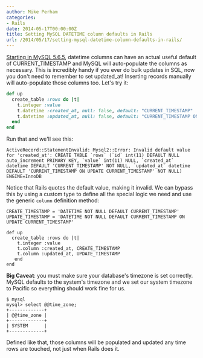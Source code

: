```yaml
---
author: Mike Perham
categories:
- Rails
date: 2014-05-17T00:00:00Z
title: Setting MySQL DATETIME column defaults in Rails
url: /2014/05/17/setting-mysql-datetime-column-defaults-in-rails/
---
```


[Starting in MySQL 5.6.5][1], datetime columns can have an actual useful default of CURRENT\_TIMESTAMP and MySQL will auto-populate the columns as necessary. This is incredibly handy if you ever do bulk updates in SQL, now you don't need to remember to set updated\_at! Inserting records manually will auto-populate those columns too. Let's try it:

```ruby
def up
  create_table :rows do |t|
    t.integer :value
    t.datetime :created_at, null: false, default: "CURRENT_TIMESTAMP"
    t.datetime :updated_at, null: false, default: "CURRENT_TIMESTAMP ON UPDATE CURRENT_TIMESTAMP"
  end
end
```

Run that and we'll see this:

```
ActiveRecord::StatementInvalid: Mysql2::Error: Invalid default value for 'created_at': CREATE TABLE `rows` (`id` int(11) DEFAULT NULL auto_increment PRIMARY KEY, `value` int(11) NULL, `created_at` datetime DEFAULT 'CURRENT_TIMESTAMP' NOT NULL, `updated_at` datetime DEFAULT 'CURRENT_TIMESTAMP ON UPDATE CURRENT_TIMESTAMP' NOT NULL) ENGINE=InnoDB
```

Notice that Rails quotes the default value, making it invalid. We can bypass this by using a custom type to define all the special logic we need and use the generic `column` definition method:

```
CREATE_TIMESTAMP = 'DATETIME NOT NULL DEFAULT CURRENT_TIMESTAMP'
UPDATE_TIMESTAMP = 'DATETIME NOT NULL DEFAULT CURRENT_TIMESTAMP ON UPDATE CURRENT_TIMESTAMP'

def up
  create_table :rows do |t|
    t.integer :value
    t.column :created_at, CREATE_TIMESTAMP
    t.column :updated_at, UPDATE_TIMESTAMP
   end
end
```

**Big Caveat**: you must make sure your database's timezone is set correctly. MySQL defaults to the system's timezone and we set our system timezone to Pacific so everything should work fine for us.

```
$ mysql
mysql> select @@time_zone;
+-------------+
| @@time_zone |
+-------------+
| SYSTEM      |
+-------------+
```

Defined like that, those columns will be populated and updated any time rows are touched, not just when Rails does it.

 [1]: https://dev.mysql.com/doc/refman/5.6/en/timestamp-initialization.html
